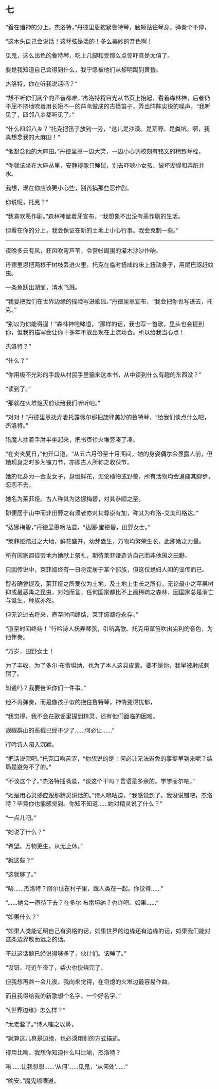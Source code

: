<head>
<style>
body {
    font-size: 18px;
}
</style>
</head>

## 七

“看在诸神的分上，杰洛特，”丹德里恩抱紧鲁特琴，脸颊贴住琴身，弹奏个不停，

“这木头自己会说话！这琴弦是活的！多么美妙的音色啊！

见鬼，这么出色的鲁特琴，吃上几脚和受那么点惊吓真是太值了。

要是我知道自己会得到什么，我宁愿被他们从黎明踢到黄昏。

杰洛特，你在听我说话吗？”

“想不听你们两个的声音都难。”杰洛特将目光从书页上抬起，看着森林神，后者仍不屈不挠地吹着用长短不一的芦苇做成的古怪笛子，弄出阵阵尖锐的噪声，“我听见了，四邻八乡都听见了。”

“什么四邻八乡？”托克把笛子放到一旁，“这儿是沙漠。是荒野。是粪坑。啊，我真想念我的大麻田！”

“他想念他的大麻田。”丹德里恩一边大笑，一边小心调校刻有铭文的精致琴栓，

“你就该坐在大麻丛里，安静得像只睡鼠，别去吓唬小女孩、破坏湖堤和弄脏井水。

我想，现在你应该更小心些，别再搞那些恶作剧。

你说呢，托克？”

“我喜欢恶作剧。”森林神龇着牙宣布，“我想象不出没有恶作剧的生活。

但看在你的分上，我会保证在新的土地上小心行事。我会克制一些。”

---

夜晚多云有风，狂风吹弯芦苇，令营帐周围的灌木沙沙作响。

丹德里恩把两根干树枝丢进火里。托克在临时搭成的床上扭动身子，用尾巴驱赶蚊虫。

一条鱼跃出湖面，清水飞溅。

“我要把我们在世界边缘的探险写进歌谣。”丹德里恩宣布，“我会把你也写进去，托克。”

“别以为你能得逞！”森林神咆哮道，“那样的话，我也写一首歌，里头也会提到你，但我的描写会让你十多年不敢出现在上流场合。所以给我当心点！

杰洛特？”

“什么？”

“你用极不光彩的手段从村民手里骗来这本书，从中读到什么有趣的东西没？”

“读到了。”

“那就在火堆熄灭前读给我们听听吧。”

“对对！”丹德里恩抚弄着托露薇尔那把旋律美妙的鲁特琴，“给我们读点什么吧，杰洛特。”

猎魔人拄着手肘半坐起来，把书页往火堆旁凑了凑。

“在炎炎夏日，”他开口道，“从五六月份至十月期间，她的身姿偶尔会显露人前，但她现身之时多为镰刀节，亦即古人所称之收获节。

她的化身为一金发女子，身缀鲜花，无论植物或野兽，所有活物均会追随其脚步，恋恋不去。

她名为莱菲娅。古人称其为达娜梅碧，对其恭顺之至。

即便居于山中而非田野之有须者亦对其尊崇有加，称其为布洛-艾美玛格达。”

“达娜梅碧，”丹德里恩嘀咕道，“达娜·蜜德碧，田野女士。”

“莱菲娅踏过之大地，鲜花盛开，幼芽盎生，万物均繁荣生长，此即她之力量。

所有国家都徒劳地为她献上祭礼，期待莱菲娅造访自己而非他国之田野。

只因传说中，莱菲娅终有一日将定居于某个部族，但这仅是妇人间的谣传而已。

智者确曾提及，莱菲娅之所爱仅为土地，及土地上生长之所有，无论最小之苹果树抑或最恶毒之昆虫，对她而言，任何国家都比不上最稀疏之森林，因国家总是消亡与诞生，种族亦然。

但无论过去将来，直至时间终结，莱菲娅都将永存。”

“直至时间终结！”行吟诗人抚弄琴弦，引吭高歌。托克用草笛吹出尖利的音色，为他伴奏。

“万岁，田野女士！

为了丰收，为了多尔·布雷坦纳，也为了本人这具皮囊。要不是你，我早被射成刺猬了。

知道吗？我要告诉你们一件事。”

他不再弹奏，而是像孩子似的抱住鲁特琴，神情变得忧郁，

“我觉得，我不会在歌谣里提到精灵，还有他们面临的困难。

觊觎群山的恶棍已经不少了……何必让……”

行吟诗人陷入沉默。

“把话说完吧。”托克口吻苦涩，“你想说的是：何必让无法避免的事提早到来呢？结局是避免不了的。”

“不谈这个了。”杰洛特插嘴道，“谈这个干吗？言语是多余的。学学丽尔吧。”

“她是用心灵感应跟那精灵讲话的。”诗人嘀咕道，“我感觉到了。我没说错吧，杰洛特？毕竟你也能感觉到。你知不知道……她对精灵说了什么？”

“一点儿吧。”

“她说了什么？”

“希望。万物更生，从无止休。”

“就这些？”

“这就够了。”

“唔……杰洛特？丽尔住在村子里，跟人类在一起。你觉得……”

“……她会一直待下去？在多尔·布雷坦纳？也许吧。如果……”

“如果什么？”

“如果人类能证明自己有资格的话，如果世界的边缘还有边缘的话，如果我们能对这条边界敬而远之的话。

不过这话题已经说得够多了，伙计们。该睡了。”

“没错。将近午夜了，柴火也快烧完了。

但我想再熬一会儿夜。我向来觉得，在将熄的火堆边最容易作曲。

而且我得给我的新歌想个名字。一个好名字。”

“《世界边缘》怎么样？”

“太老套了。”诗人嗤之以鼻，

“就算这儿真是边缘，也必须用别的方式描述。

得用比喻。我想你知道什么叫比喻，杰洛特？

唔……让我想想……‘从何’……见鬼，‘从何处’……”

“晚安。”魔鬼嘟囔道。

